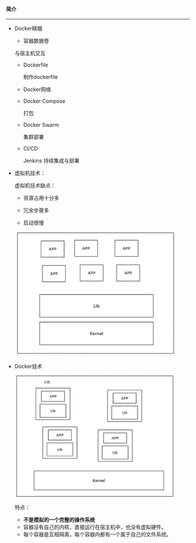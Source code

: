 #### 简介

-----------

- Docker精髓

  -  容器数据卷

    与宿主机交互

  - Dockerfile

    制作dockerfile

  - Docker网络

  - Docker Compose

    打包

  - Docker Swarm

    集群部署

  - CI/CD

    Jenkins  持续集成与部署

- 虚拟机技术：

  虚拟机技术缺点：

  - 资源占用十分多

  - 冗余步骤多

  - 启动很慢

  <img src="imgs/截屏2021-06-07 上午11.59.36.png" style="zoom:67%;" />

- Docker技术

  <img src="imgs/截屏2021-06-07 下午12.06.12.png" style="zoom:67%;" />

  特点：

  - **不是模拟的一个完整的操作系统**
  - 容器没有自己的内核，直接运行在宿主机中，也没有虚拟硬件。
  - 每个容器是互相隔离，每个容器内都有一个属于自己的文件系统。

  